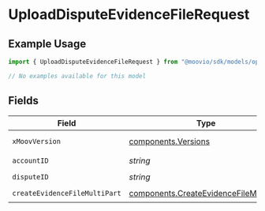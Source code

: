 # UploadDisputeEvidenceFileRequest

## Example Usage

```typescript
import { UploadDisputeEvidenceFileRequest } from "@moovio/sdk/models/operations";

// No examples available for this model
```

## Fields

| Field                                                                                            | Type                                                                                             | Required                                                                                         | Description                                                                                      |
| ------------------------------------------------------------------------------------------------ | ------------------------------------------------------------------------------------------------ | ------------------------------------------------------------------------------------------------ | ------------------------------------------------------------------------------------------------ |
| `xMoovVersion`                                                                                   | [components.Versions](../../models/components/versions.md)                                       | :heavy_minus_sign:                                                                               | Specify an API version.                                                                          |
| `accountID`                                                                                      | *string*                                                                                         | :heavy_check_mark:                                                                               | N/A                                                                                              |
| `disputeID`                                                                                      | *string*                                                                                         | :heavy_check_mark:                                                                               | N/A                                                                                              |
| `createEvidenceFileMultiPart`                                                                    | [components.CreateEvidenceFileMultiPart](../../models/components/createevidencefilemultipart.md) | :heavy_check_mark:                                                                               | N/A                                                                                              |